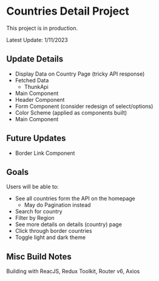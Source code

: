 # Countries Detail Project

This project is in production.

Latest Update: 1/11/2023

## Update Details

- Display Data on Country Page (tricky API response)
- Fetched Data
  - ThunkApi
- Main Component <Home />
- Header Component
- Form Component (consider redesign of select/options)
- Color Scheme (applied as components built)
- Main Component <Country />

## Future Updates

- Border Link Component

## Goals

Users will be able to:

- See all countries form the API on the homepage
  - May do Pagination instead
- Search for country
- Filter by Region
- See more details on details (country) page
- Click through border countries
- Toggle light and dark theme

## Misc Build Notes

Building with ReacJS,
Redux Toolkit,
Router v6,
Axios
